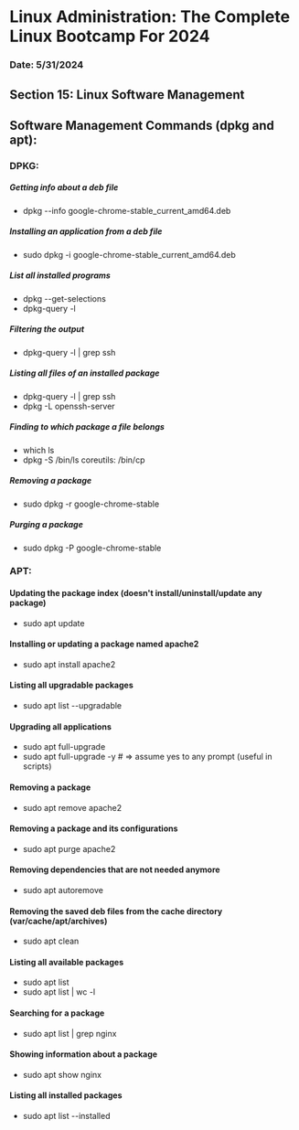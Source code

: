 # Linux Administration: The Complete Linux Bootcamp For 2024
### Date: 5/31/2024

## Section 15: Linux Software Management

## Software Management Commands (dpkg and apt):
  ### DPKG:
  ##### Getting info about a deb file
  - dpkg --info google-chrome-stable_current_amd64.deb
  
  ##### Installing an application from a deb file
  - sudo dpkg -i google-chrome-stable_current_amd64.deb
  
  ##### List all installed programs
  - dpkg --get-selections
  - dpkg-query -l
  
  ##### Filtering the output
  - dpkg-query -l | grep ssh
  
  ##### Listing all files of an installed package
  - dpkg-query -l | grep ssh
  - dpkg -L openssh-server
  
  ##### Finding to which package a file belongs 
  - which ls
  - dpkg -S /bin/ls
      coreutils: /bin/cp
  
  ##### Removing a package
  - sudo dpkg -r google-chrome-stable
  
  ##### Purging a package
  - sudo dpkg -P google-chrome-stable
  
  ### APT:
  #### Updating the package index (doesn't install/uninstall/update any package)
  - sudo apt update
  
  #### Installing or updating a package named apache2
  - sudo apt install apache2
  
  #### Listing all upgradable packages
  - sudo apt list --upgradable
  
  #### Upgrading all applications
  - sudo apt full-upgrade
  - sudo apt full-upgrade -y        # => assume yes to any prompt (useful in scripts)
  
  #### Removing a package
  - sudo apt remove apache2
  
  #### Removing a package and its configurations
  - sudo apt purge apache2
  
  #### Removing dependencies that are not needed anymore
  - sudo apt autoremove
  
  #### Removing the saved deb files from the cache directory (var/cache/apt/archives)
  - sudo apt clean
  
  #### Listing all available packages
  - sudo apt list
  - sudo apt list | wc -l
  
  #### Searching for a package
  - sudo apt list | grep nginx
  
  #### Showing information about a package
  - sudo apt show nginx
  
  #### Listing all installed packages
  - sudo apt list --installed